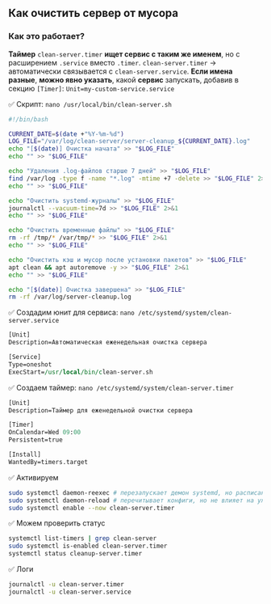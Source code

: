 ## Как очистить сервер от мусора

### Как это работает?

**Таймер** `clean-server.timer` **ищет сервис с таким же именем**, но с расширением `.service` вместо `.timer`. `clean-server.timer` → автоматически связывается с `clean-server.service`. **Если имена разные**, **можно явно указать**, какой **сервис** запускать, добавив в секцию `[Timer]`: `Unit=my-custom-service.service`


:white_check_mark: Скрипт: `nano /usr/local/bin/clean-server.sh`

```bash
#!/bin/bash

CURRENT_DATE=$(date +"%Y-%m-%d")
LOG_FILE="/var/log/clean-server/server-cleanup_${CURRENT_DATE}.log"
echo "[$(date)] Очистка начата" >> "$LOG_FILE"
echo "" >> "$LOG_FILE"

echo "Удаления .log-файлов старше 7 дней" >> "$LOG_FILE"
find /var/log -type f -name "*.log" -mtime +7 -delete >> "$LOG_FILE" 2>&1
echo "" >> "$LOG_FILE"

echo "Очистить systemd-журналы" >> "$LOG_FILE"
journalctl --vacuum-time=7d >> "$LOG_FILE" 2>&1
echo "" >> "$LOG_FILE"

echo "Очистить временные файлы" >> "$LOG_FILE"
rm -rf /tmp/* /var/tmp/* >> "$LOG_FILE" 2>&1
echo "" >> "$LOG_FILE"

echo "Очистить кэш и мусор после установки пакетов" >> "$LOG_FILE"
apt clean && apt autoremove -y >> "$LOG_FILE" 2>&1
echo "" >> "$LOG_FILE"

echo "[$(date)] Очистка завершена" >> "$LOG_FILE"
rm -rf /var/log/server-cleanup.log
```


:white_check_mark: Создадим юнит для сервиса: `nano /etc/systemd/system/clean-server.service`

```perl
[Unit]
Description=Автоматическая еженедельная очистка сервера

[Service]
Type=oneshot
ExecStart=/usr/local/bin/clean-server.sh
```


:white_check_mark: Создаем таймер: `nano /etc/systemd/system/clean-server.timer`

```perl
[Unit]
Description=Таймер для еженедельной очистки сервера

[Timer]
OnCalendar=Wed 09:00
Persistent=true

[Install]
WantedBy=timers.target
```


:white_check_mark: Активируем

```bash
sudo systemctl daemon-reexec # перезапускает демон systemd, но расписание таймера сохраняется
sudo systemctl daemon-reload # перечитывает конфиги, но не влияет на уже запланированные таймеры
sudo systemctl enable --now clean-server.timer
```


:white_check_mark: Можем проверить статус

```bash
systemctl list-timers | grep clean-server
sudo systemctl is-enabled clean-server.timer
systemctl status cleanup-server.timer
```


:white_check_mark: Логи

```bash
journalctl -u clean-server.timer 
journalctl -u clean-server.service
```
